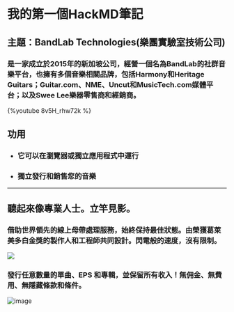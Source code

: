 # 我的第一個HackMD筆記
## 主題：BandLab Technologies(樂團實驗室技術公司)
### 是一家成立於2015年的新加坡公司，經營一個名為BandLab的社群音樂平台，也擁有多個音樂相關品牌，包括Harmony和Heritage Guitars；Guitar.com、NME、Uncut和MusicTech.com媒體平台；以及Swee Lee樂器零售商和經銷商。

{%youtube 8v5H_rhw72k %}

 ## 功用
 - ### 它可以在瀏覽器或獨立應用程式中運行
 - ### 獨立發行和銷售您的音樂
--- 

## 聽起來像專業人士。立竿見影。
### 借助世界領先的線上母帶處理服務，始終保持最佳狀態。由榮獲葛萊美多白金獎的製作人和工程師共同設計。閃電般的速度，沒有限制。
![ ](https://hackmd.io/_uploads/H1QSdqZhT.png)

### 發行任意數量的單曲、EPS 和專輯，並保留所有收入！無佣金、無費用、無隱藏條款和條件。
![image ](https://hackmd.io/_uploads/HyPOD9b26.png)





